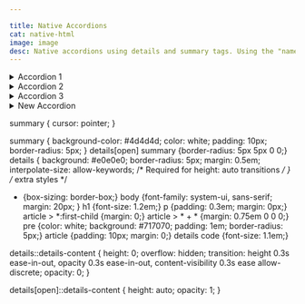 ```yaml
---

title: Native Accordions
cat: native-html
image: image
desc: Native accordions using details and summary tags. Using the "name" attribute restricts the open state to one instance in a common named group. Alternatively, not using the "name" attribute allows the open/close state to act independent of the other accordion instances on the same page.
---
```



<html-code>
<details name="accordionGroup">  
    <summary>Accordion 1</summary> 
    <div class="details-content">
      <p>Lorem ipsum dolor sit amet, consectetur adipiscing elit, sed do eiusmod tempor incididunt ut labore et dolore magna aliqua.</p>
    </div>
</details> 
<details name="accordionGroup">  
    <summary>Accordion 2</summary> 
    <div class="details-content">
      <p>Lorem ipsum dolor sit amet, consectetur adipiscing elit, sed do eiusmod tempor incididunt ut labore et dolore magna aliqua.</p>
    </div>
</details> 
<details name="accordionGroup">  
    <summary>Accordion 3</summary> 
    <div class="details-content">
      <p>Lorem ipsum dolor sit amet, consectetur adipiscing elit, sed do eiusmod tempor incididunt ut labore et dolore magna aliqua.</p>
    </div>
</details>
<details>  
    <summary>New Accordion</summary> 
    <div class="details-content">
     
    <p>Lorem ipsum dolor sit amet, consectetur adipiscing elit, sed do eiusmod tempor incididunt ut labore et dolore magna aliqua.</p>
    <article>
      <pre>
        <code>
summary {
  cursor: pointer;
}
      </code>
      </pre>
    </article>
    </div>
</details>
</html-code>

<css-code>

summary  {
  cursor: pointer;
}

summary  {
  background-color: #4d4d4d;
  color: white;
  padding: 10px;
  border-radius: 5px;
}
details[open] summary {border-radius: 5px 5px 0 0;}
details {
  background: #e0e0e0;
  border-radius: 5px;
  margin: 0.5em;
  interpolate-size: allow-keywords; /* Required for height: auto transitions */
}
/* extra styles */
* {box-sizing: border-box;}
body {font-family: system-ui, sans-serif; margin: 20px; }
h1 {font-size: 1.2em;}
p {padding: 0.3em; margin: 0px;}
article > *:first-child {margin: 0;}
article > * + * {margin: 0.75em 0 0 0;}
pre {color: white; background: #717070; padding: 1em; border-radius: 5px;}
article {padding: 10px; margin: 0;}
details code {font-size: 1.1em;}

details::details-content {
    height: 0;
    overflow: hidden;
    transition: height 0.3s ease-in-out, opacity 0.3s ease-in-out, content-visibility 0.3s ease allow-discrete;
    opacity: 0;
}

details[open]::details-content {
    height: auto;
    opacity: 1;
}


</css-code>

